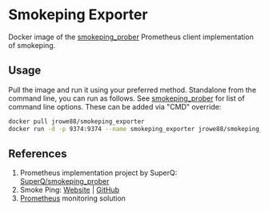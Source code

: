 # Smokeping Exporter

Docker image of the [smokeping_prober](https://github.com/SuperQ/smokeping_prober) Prometheus client implementation of smokeping.

## Usage
Pull the image and run it using your preferred method.  Standalone from the command line, you can run as follows.  See [smokeping_prober](https://github.com/SuperQ/smokeping_prober) for list of command line options.  These can be added via "CMD" override:

```bash
docker pull jrowe88/smokeping_exporter
docker run -d -p 9374:9374 --name smokeping_exporter jrowe88/smokeping_exporter
```

## References
1. Prometheus implementation project by SuperQ: [SuperQ/smokeping_prober](https://github.com/SuperQ/smokeping_prober)
2. Smoke Ping:  [Website](http://www.smokeping.org/) | [GitHub](https://github.com/oetiker/SmokePing)
3. [Prometheus](http://prometheus.io) monitoring solution